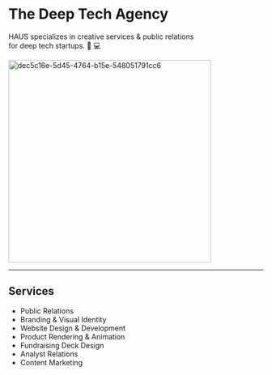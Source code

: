 # The Deep Tech Agency

HAUS specializes in creative services & public relations   
for deep tech startups. 🚀 💻

<img width="400" height="400" alt="dec5c16e-5d45-4764-b15e-548051791cc6" src="https://github.com/user-attachments/assets/782e3fa8-811b-4b69-a1a0-12e691900899" />


----

## Services 
* Public Relations 
* Branding & Visual Identity
* Website Design & Development
* Product Rendering & Animation
* Fundraising Deck Design
* Analyst Relations
* Content Marketing


